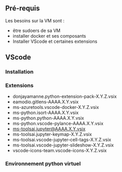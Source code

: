 ## Pré-requis

Les besoins sur la VM sont :

* être sudoers de sa VM
* installer docker et ses composants
* Installer VScode et certaines extensions

## VScode

### Installation

### Extensions

* donjayamanne.python-extension-pack-X.Y.Z.vsix
* eamodio.gitlens-AAAA.X.Y.vsix
* ms-azuretools.vscode-docker-X.Y.Z.vsix
* ms-python.isort-AAAA.X.Y.vsix
* ms-python.python-AAAA.X.Y.vsix
* ms-python.vscode-pylance-AAAA.X.Y.vsix
* ms-toolsai.jupyter@AAAA.X.Y.vsix
* ms-toolsai.jupyter-keymap-X.Y.Z.vsix
* ms-toolsai.vscode-jupyter-cell-tags-X.Y.Z.vsix
* ms-toolsai.vscode-jupyter-slideshow-X.Y.Z.vsix
* vscode-icons-team.vscode-icons-X.Y.Z.vsix

### Environnement python virtuel